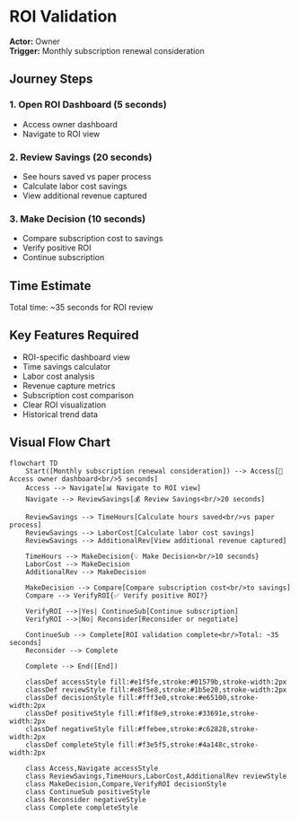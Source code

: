 # ROI Validation

**Actor:** Owner  
**Trigger:** Monthly subscription renewal consideration

## Journey Steps

### 1. Open ROI Dashboard (5 seconds)

- Access owner dashboard
- Navigate to ROI view

### 2. Review Savings (20 seconds)

- See hours saved vs paper process
- Calculate labor cost savings
- View additional revenue captured

### 3. Make Decision (10 seconds)

- Compare subscription cost to savings
- Verify positive ROI
- Continue subscription

## Time Estimate

Total time: ~35 seconds for ROI review

## Key Features Required

- ROI-specific dashboard view
- Time savings calculator
- Labor cost analysis
- Revenue capture metrics
- Subscription cost comparison
- Clear ROI visualization
- Historical trend data

## Visual Flow Chart

```mermaid
flowchart TD
    Start([Monthly subscription renewal consideration]) --> Access[🔐 Access owner dashboard<br/>5 seconds]
    Access --> Navigate[📊 Navigate to ROI view]
    Navigate --> ReviewSavings[💰 Review Savings<br/>20 seconds]

    ReviewSavings --> TimeHours[Calculate hours saved<br/>vs paper process]
    ReviewSavings --> LaborCost[Calculate labor cost savings]
    ReviewSavings --> AdditionalRev[View additional revenue captured]

    TimeHours --> MakeDecision{💡 Make Decision<br/>10 seconds}
    LaborCost --> MakeDecision
    AdditionalRev --> MakeDecision

    MakeDecision --> Compare[Compare subscription cost<br/>to savings]
    Compare --> VerifyROI{✅ Verify positive ROI?}

    VerifyROI -->|Yes| ContinueSub[Continue subscription]
    VerifyROI -->|No| Reconsider[Reconsider or negotiate]

    ContinueSub --> Complete[ROI validation complete<br/>Total: ~35 seconds]
    Reconsider --> Complete

    Complete --> End([End])

    classDef accessStyle fill:#e1f5fe,stroke:#01579b,stroke-width:2px
    classDef reviewStyle fill:#e8f5e8,stroke:#1b5e20,stroke-width:2px
    classDef decisionStyle fill:#fff3e0,stroke:#e65100,stroke-width:2px
    classDef positiveStyle fill:#f1f8e9,stroke:#33691e,stroke-width:2px
    classDef negativeStyle fill:#ffebee,stroke:#c62828,stroke-width:2px
    classDef completeStyle fill:#f3e5f5,stroke:#4a148c,stroke-width:2px

    class Access,Navigate accessStyle
    class ReviewSavings,TimeHours,LaborCost,AdditionalRev reviewStyle
    class MakeDecision,Compare,VerifyROI decisionStyle
    class ContinueSub positiveStyle
    class Reconsider negativeStyle
    class Complete completeStyle
```
